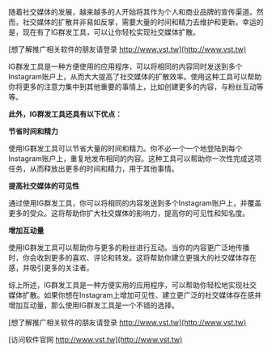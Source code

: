 随着社交媒体的发展，越来越多的人开始将其作为个人和商业品牌的宣传渠道。然而，社交媒体的扩散并非易如反掌，需要大量的时间和精力去维护和更新。幸运的是，现在有了IG群发工具，可以让你轻松实现社交媒体扩散。

[想了解推广相关软件的朋友请登录 http://www.vst.tw](http://www.vst.tw)

IG群发工具是一种方便使用的应用程序，可以将相同的内容同时发送到多个Instagram账户上，从而大大提高了社交媒体的扩散效率。使用这种工具可以帮助你将更多的注意力集中到其他重要的事情上，比如创建更多的内容，与粉丝互动等等。

**此外，IG群发工具还具有以下优点：**

**节省时间和精力**

使用IG群发工具可以节省大量的时间和精力。你不必一个一个地登陆到每个Instagram账户上，重复地发布相同的内容。这种工具可以帮助你一次性完成这项任务，从而释放出更多的时间和精力，用于其他事情。

**提高社交媒体的可见性**

通过使用IG群发工具，你可以将相同的内容发送到多个Instagram账户上，并覆盖更多的受众。这将帮助你扩大社交媒体的影响力，提高你的可见性和知名度。

**增加互动量**

使用IG群发工具可以帮助你与更多的粉丝进行互动。当你的内容更广泛地传播时，你会收到更多的喜欢、评论和转发。这将帮助你建立更强大的社交媒体存在感，并吸引更多的关注者。

综上所述，IG群发工具是一种方便实用的应用程序，可以帮助你轻松地实现社交媒体扩散。如果你想在Instagram上增加可见性、建立更广泛的社交媒体存在感并增加互动量，那么使用IG群发工具是一个不错的选择。

[想了解推广相关软件的朋友请登录 http://www.vst.tw](http://www.vst.tw)


[访问软件官网 http://www.vst.tw](http://www.vst.tw)
